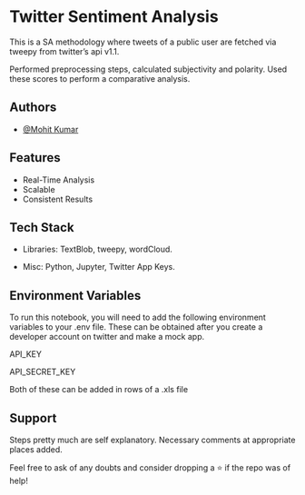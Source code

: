 
# Twitter Sentiment Analysis

This is a SA methodology where tweets of a public user are fetched via tweepy from twitter’s api v1.1.

Performed preprocessing steps, calculated subjectivity and polarity. Used these scores to perform a comparative analysis.



## Authors

- [@Mohit Kumar](https://github.com/)


## Features

 - Real-Time Analysis
  - Scalable
 - Consistent Results




## Tech Stack
- Libraries: TextBlob, tweepy, wordCloud.

- Misc: Python, Jupyter, Twitter App Keys.


## Environment Variables

To run this notebook, you will need to add the following environment variables to your .env file. These can be obtained after you create a developer account on twitter and make a mock app.

API_KEY

API_SECRET_KEY

Both of these can be added in rows of a .xls file




## Support

Steps pretty much are self explanatory. Necessary comments at appropriate places added.

Feel free to ask of any doubts and consider dropping a ⭐ if the repo was of help!

